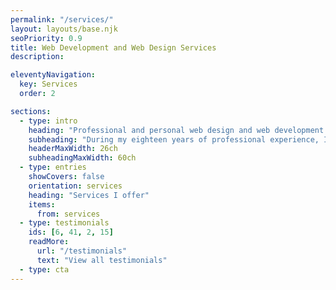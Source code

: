 ```yaml
---
permalink: "/services/"
layout: layouts/base.njk
seoPriority: 0.9
title: Web Development and Web Design Services
description:

eleventyNavigation:
  key: Services
  order: 2

sections:
  - type: intro
    heading: "Professional and personal web design and web development services"
    subheading: "During my eighteen years of professional experience, I've helped businesses generate <strong>millions in revenue</strong>, signed up <strong>millions of SaaS users</strong>, and empowered global organizations with <strong>scalable software</strong>"
    headerMaxWidth: 26ch
    subheadingMaxWidth: 60ch
  - type: entries
    showCovers: false
    orientation: services
    heading: "Services I offer"
    items:
      from: services
  - type: testimonials
    ids: [6, 41, 2, 15]
    readMore:
      url: "/testimonials"
      text: "View all testimonials"
  - type: cta
---
```

